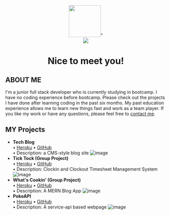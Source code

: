 <div id="header" align="center">
  <img src="https://media1.giphy.com/media/du3J3cXyzhj75IOgvA/giphy.gif?cid=ecf05e477t3v9yr7rqc5bv2buwmpqyvyq7bp5xkyxq7emegk&rid=giphy.gif&ct=g" width="100"/>"
</div>
<div id="badges" align="center">
  <a href="www.linkedin.com/in/shu-yang-iris" target="_blank"><img src="https://img.shields.io/badge/LinkedIn-blue?logo=linkedin&logoColor=white&style=for-the-badge"/></a>
</div>
<div id="view-counts" align="center">
<img src="https://komarev.com/ghpvc/?username=NewChap2022&style=flat-square&color=blue" alt=""/>
</div>
<h1 align="center">Nice to meet you!</h1>


## ABOUT ME
I'm a junior full stack developer who is currently studying in bootcamp. I have no coding experience before bootcamp. Please check out the projects I have done after learning coding in the past six months. My past education experience allows me to learn new things fast and work as a team player. If you like my work or have any questions, please feel free to [contact me](mailto:irisyangshu@gmail.com).

## MY Projects
- <strong>Tech Blog</strong>
<br>• [Heroku](URL "https://shrouded-castle-47195.herokuapp.com/") • [GitHub](URL "https://github.com/NewChap2022/tech-blog")
<br>• Description: a CMS-style blog site
![image](https://user-images.githubusercontent.com/103200377/195869562-0050edcf-90df-46dc-891c-71a6cabf0813.png)
- <strong> Tick Tock (Group Project) </strong>
<br>• [Heroku](URL "https://pay-day-schedule.herokuapp.com") • [GitHub](URL "https://github.com/tahir-arslan/pay-day")
<br>• Description: Clockin and Clockout Timesheet Management System
![image](https://user-images.githubusercontent.com/103200377/195870459-a15d8593-4a38-4f79-bbef-6a0eed7ba7d6.png)
- <strong> What's Cookin' (Group Project) </strong>
<br>• [Heroku](URL "https://floating-river-67151.herokuapp.com/") • [GitHub](URL "https://github.com/ryanraposo/whatscookin")
<br>• Description: A MERN Blog App
![image](https://user-images.githubusercontent.com/103200377/195872344-cc410382-4c0e-495f-988e-c6b36ff81945.png)
- <strong>PokeAPI</strong>
<br>• [Heroku](URL "https://newchap2022.github.io/PokeAPI/") • [GitHub](URL "https://github.com/NewChap2022/PokeAPI")
<br>• Description: A service-api based webpage
![image](https://user-images.githubusercontent.com/103200377/195872013-e1a4132a-c122-4761-aa64-b0b0e88a24dc.png)


